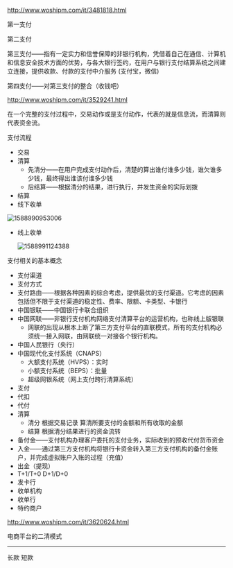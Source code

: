 http://www.woshipm.com/it/3481818.html

第一支付

第二支付

第三支付——指有一定实力和信誉保障的非银行机构，凭借着自己在通信、计算机和信息安全技术方面的优势，与各大银行签约，在用户与银行支付结算系统之间建立连接，提供收款、付款的支付中介服务 (支付宝，微信)

第四支付——对第三支付的整合（收钱吧）

http://www.woshipm.com/it/3529241.html

在一个完整的支付过程中，交易动作或是支付动作，代表的就是信息流，而清算则代表资金流。

支付流程

* 交易
* 清算
  * 先清分——在用户完成支付动作后，清楚的算出谁付谁多少钱，谁欠谁多少钱，最终得出谁该付谁多少钱 
  * 后结算——根据清分的结果，进行执行，并发生资金的实际划拨 
* 结算
* 线下收单

![1588990953006](C:\Users\Maktub_J\Documents\Notes\0-picture\支付\信息流—资金流.png)

* 线上收单

  ![1588991124388](C:\Users\Maktub_J\Documents\Notes\0-picture\支付\线上收单.png)

支付相关的基本概念

* 支付渠道
* 支付方式
* 支付路由——根据各种因素的综合考虑，提供最优的支付渠道。它考虑的因素包括但不限于支付渠道的稳定性、费率、限额、卡类型、卡银行
* 中国银联——中国银行卡联合组织
* 中国网联——非银行支付机构网络支付清算平台的运营机构，也称线上版银联 
  * 网联的出现从根本上断了第三方支付平台的直联模式，所有的支付机构必须统一接入网联，由网联统一对接各个银行机构。
* 中国人民银行（央行）
* 中国现代化支付系统（CNAPS）
  * 大额支付系统（HVPS）：实时
  * 小额支付系统（BEPS）：批量
  * 超级网银系统（网上支付跨行清算系统）
* 支付
* 代扣
* 代付
* 清算
  * 清分 根据交易记录 算清所要支付的金额和所有收取的金额
  * 结算 根据清分结果进行的资金流转
* 备付金——支付机构办理客户委托的支付业务，实际收到的预收代付货币资金
* 入金——通过第三方支付机构将银行卡资金转入第三方支付机构的备付金账户，并完成虚拟账户入账的过程（充值）
* 出金（提现）
* T+1/T+0   D+1/D+0
* 发卡行
* 收单机构
* 收单行
* 特约商户

http://www.woshipm.com/it/3620624.html

电商平台的二清模式

---

长款 短款
